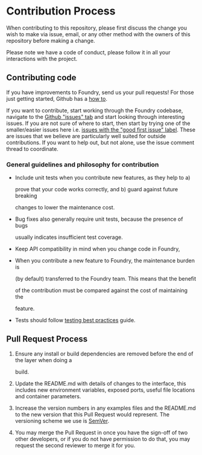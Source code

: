 # Contribution Process

When contributing to this repository, please first discuss the change you wish to make via issue, email, or any other method with the owners of this repository before making a change.

Please note we have a code of conduct, please follow it in all your interactions with the project.

## Contributing code

If you have improvements to Foundry, send us your pull requests! For those just getting started, Github has a [how to](https://help.github.com/articles/using-pull-requests/).

If you want to contribute, start working through the Foundry codebase, navigate to the [Github "issues" tab](https://github.com/MLMI2-CSSI/foundry/issues) and start looking through interesting issues. If you are not sure of where to start, then start by trying one of the smaller/easier issues here i.e. [issues with the "good first issue" label](https://github.com/MLMI2-CSSI/foundry/labels/good%20first%20issue). These are issues that we believe are particularly well suited for outside contributions. If you want to help out, but not alone, use the issue comment thread to coordinate.

### General guidelines and philosophy for contribution

*   Include unit tests when you contribute new features, as they help to a)

    prove that your code works correctly, and b) guard against future breaking

    changes to lower the maintenance cost.
*   Bug fixes also generally require unit tests, because the presence of bugs

    usually indicates insufficient test coverage.
* Keep API compatibility in mind when you change code in Foundry,
*   When you contribute a new feature to Foundry, the maintenance burden is

    (by default) transferred to the Foundry team. This means that the benefit

    of the contribution must be compared against the cost of maintaining the

    feature.
* Tests should follow [testing best practices](https://www..org/community/contribute/tests) guide.

## Pull Request Process

1.  Ensure any install or build dependencies are removed before the end of the layer when doing a

    build.
2. Update the README.md with details of changes to the interface, this includes new environment variables, exposed ports, useful file locations and container parameters.
3. Increase the version numbers in any examples files and the README.md to the new version that this Pull Request would represent. The versioning scheme we use is [SemVer](http://semver.org).
4. You may merge the Pull Request in once you have the sign-off of two other developers, or if you do not have permission to do that, you may request the second reviewer to merge it for you.
